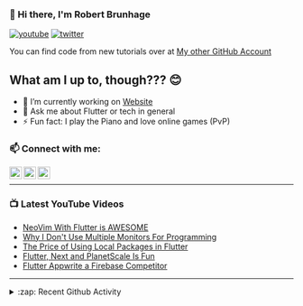 ### 👋 Hi there, I'm Robert Brunhage

[![youtube](https://img.shields.io/static/v1?label=@RobertBrunhage&message=Subscribe&logo=YouTube&color=FF0000&style=for-the-badge)](http://bit.ly/2SUyRhx)
[![twitter](https://img.shields.io/twitter/follow/robertbrunhage?color=%231DA1F2&logo=twitter&style=for-the-badge)](https://twitter.com/intent/follow?original_referer=https%3A%2F%2Fgithub.com%2Frobertbrunhage&screen_name=robertbrunhage)

You can find code from new tutorials over at [My other GitHub Account](https://github.com/Robert-Brunhage-Organization)

## What am I up to, though??? 😊
- 🔭 I’m currently working on [Website](https://robertbrunhage.com)
- 💬 Ask me about Flutter or tech in general
- ⚡ Fun fact: I play the Piano and love online games (PvP)

### 📫 Connect with me:

[<img align="left" alt="RobertBrunhage | YouTube" width="22px" src="https://cdn.jsdelivr.net/npm/simple-icons@v3/icons/youtube.svg" />][youtube]
[<img align="left" alt="RobertBrunhage | Twitter" width="22px" src="https://cdn.jsdelivr.net/npm/simple-icons@v3/icons/twitter.svg" />][twitter]
[<img align="left" alt="RobertBrunhageDev | Instagram" width="22px" src="https://cdn.jsdelivr.net/npm/simple-icons@v3/icons/instagram.svg" />][instagram]

<br />

---

### 📺 Latest YouTube Videos
<!-- YOUTUBE:START -->
- [NeoVim With Flutter is AWESOME](https://www.youtube.com/watch?v=E29ij9baGPw)
- [Why I Don&#39;t Use Multiple Monitors For Programming](https://www.youtube.com/watch?v=2Cp9tV01Sd4)
- [The Price of Using Local Packages in Flutter](https://www.youtube.com/watch?v=olG9yVuTlWE)
- [Flutter, Next and PlanetScale Is Fun](https://www.youtube.com/watch?v=wyMe3Gl9Lio)
- [Flutter Appwrite a Firebase Competitor](https://www.youtube.com/watch?v=2d6evFfOX5Q)
<!-- YOUTUBE:END -->

---

<details>
  <summary>:zap: Recent Github Activity</summary>
  
<!--START_SECTION:activity-->
1. ❗️ Opened issue [#214](https://github.com/VonHeikemen/lsp-zero.nvim/issues/214) in [VonHeikemen/lsp-zero.nvim](https://github.com/VonHeikemen/lsp-zero.nvim)
2. ❗️ Opened issue [#1507](https://github.com/Milad-Akarie/auto_route_library/issues/1507) in [Milad-Akarie/auto_route_library](https://github.com/Milad-Akarie/auto_route_library)
3. 🗣 Commented on [#4634](https://github.com/nvim-treesitter/nvim-treesitter/issues/4634) in [nvim-treesitter/nvim-treesitter](https://github.com/nvim-treesitter/nvim-treesitter)
4. 🎉 Merged PR [#35](https://github.com/RobertBrunhage/flutter-riverpod-snippets/pull/35) in [RobertBrunhage/flutter-riverpod-snippets](https://github.com/RobertBrunhage/flutter-riverpod-snippets)
5. 🗣 Commented on [#35](https://github.com/RobertBrunhage/flutter-riverpod-snippets/issues/35) in [RobertBrunhage/flutter-riverpod-snippets](https://github.com/RobertBrunhage/flutter-riverpod-snippets)
<!--END_SECTION:activity-->

</details>

[twitter]: https://twitter.com/robertbrunhage
[youtube]: https://youtube.com/c/robertbrunhage
[instagram]: https://instagram.com/robertbrunhagedev
